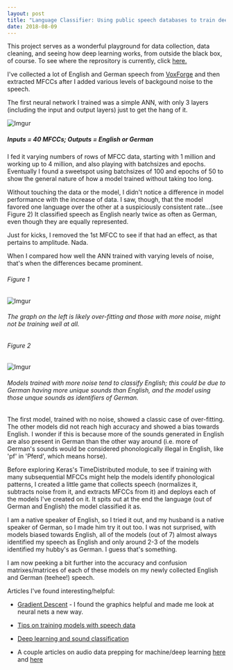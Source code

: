 ```yaml
---
layout: post
title: "Language Classifier: Using public speech databases to train deep neural networks to ID types of language spoken"
date: 2018-08-09
--- 
```


This project serves as a wonderful playground for data collection, data cleaning, and seeing how deep learning works, from outside the black box, of course. To see where the reprository is currently, click <a href = "https://github.com/a-n-rose/language-classifier">here.</a>

I've collected a lot of English and German speech from <a href="http://voxforge.org/">VoxForge</a> and then extracted MFCCs after I added various levels of backgound noise to the speech. 

The first neural network I trained was a simple ANN, with only 3 layers (including the input and output layers) just to get the hang of it. 

![Imgur](https://i.imgur.com/pfAsfyO.png)
##### Inputs = 40 MFCCs; Outputs = English or German 

I fed it varying numbers of rows of MFCC data, starting with 1 million and working up to 4 million, and also playing with batchsizes and epochs. Eventually I found a sweetspot using batchsizes of 100 and epochs of 50 to show the general nature of how a model trained without taking too long. 

Without touching the data or the model, I didn't notice a difference in model performance with the increase of data. I saw, though, that the model favored one language over the other at a suspiciously consistent rate...(see Figure 2) It classified speech as English nearly twice as often as German, even though they are equally represented. 

Just for kicks, I removed the 1st MFCC to see if that had an effect, as that pertains to amplitude. Nada.

When I compared how well the ANN trained with varying levels of noise, that's when the differences became prominent.

###### Figure 1
![Imgur](https://i.imgur.com/yAA0y1i.png)
###### The graph on the left is likely over-fitting and those with more noise, might not be training well at all.

###### Figure 2
![Imgur](https://i.imgur.com/xxaSfBA.png)
###### Models trained with more noise tend to classify English; this could be due to German having more unique sounds than English, and the model using those unque sounds as identifiers of German. 

The first model, trained with no noise, showed a classic case of over-fitting. The other models did not reach high accuracy and showed a bias towards English. I wonder if this is because more of the sounds generated in English are also present in German than the other way around (i.e. more of German's sounds would be considered phonologically illegal in English, like 'pf' in 'Pferd', which means horse).

Before exploring Keras's TimeDistributed module, to see if training with many subsequential MFCCs might help the models identify phonological patterns, I created a little game that collects speech (normalizes it, subtracts noise from it, and extracts MFCCs from it) and deploys each of the models I've created on it. It spits out at the end the language (out of German and English) the model classified it as. 

I am a native speaker of English, so I tried it out, and my husband is a native speaker of German, so I made him try it out too. I was not surprised, with models biased towards English, all of the models (out of 7) almost always identified my speech as English and only around 2-3 of the models identified my hubby's as German. I guess that's something.

I am now peeking a bit further into the accuracy and confusion matrixes/matrices of each of these models on my newly collected English and German (teehee!) speech.


Articles I've found interesting/helpful:
* <a href = "https://iamtrask.github.io/2015/07/27/python-network-part2/">Gradient Descent</a> - I found the graphics helpful and made me look at neural nets a new way.

* <a href="https://www.kaggle.com/c/tensorflow-speech-recognition-challenge/discussion/46945">Tips on training models with speech data</a>

* <a href="https://www.analyticsindiamag.com/using-deep-learning-for-sound-classification-an-in-depth-analysis/">Deep learning and sound classification</a>

* A couple articles on audio data prepping for machine/deep learning <a href="https://www.kaggle.com/fizzbuzz/beginner-s-guide-to-audio-data">here</a> and <a href="https://www.analyticsvidhya.com/blog/2017/08/audio-voice-processing-deep-learning/">here</a>
